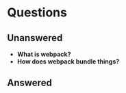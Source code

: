 # Questions

## Unanswered

- **What is webpack?**
- **How does webpack bundle things?**

## Answered
